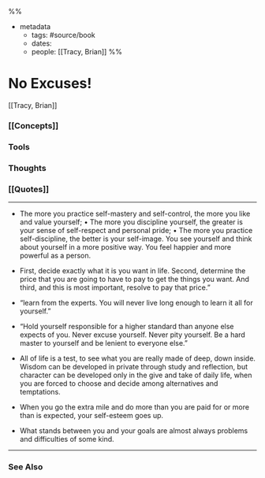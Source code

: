 %%
- metadata
	- tags: #source/book
	- dates: 
	- people: [[Tracy, Brian]]
%%

# No Excuses!
[[Tracy, Brian]]

### [[Concepts]]

### Tools

### Thoughts

### [[Quotes]]
---

- The more you practice self-mastery and self-control, the more you like and value yourself; • The more you discipline yourself, the greater is your sense of self-respect and personal pride; • The more you practice self-discipline, the better is your self-image. You see yourself and think about yourself in a more positive way. You feel happier and more powerful as a person.

- First, decide exactly what it is you want in life. Second, determine the price that you are going to have to pay to get the things you want. And third, and this is most important, resolve to pay that price.”

- “learn from the experts. You will never live long enough to learn it all for yourself.”

- “Hold yourself responsible for a higher standard than anyone else expects of you. Never excuse yourself. Never pity yourself. Be a hard master to yourself and be lenient to everyone else.”

- All of life is a test, to see what you are really made of deep, down inside. Wisdom can be developed in private through study and reflection, but character can be developed only in the give and take of daily life, when you are forced to choose and decide among alternatives and temptations.

- When you go the extra mile and do more than you are paid for or more than is expected, your self-esteem goes up.

- What stands between you and your goals are almost always problems and difficulties of some kind.


----
### See Also